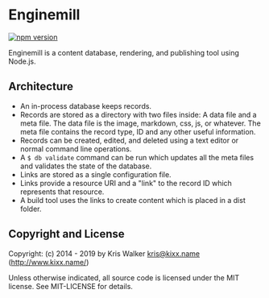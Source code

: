 Enginemill
==========
[![npm version](https://badge.fury.io/js/enginemill.svg)](https://badge.fury.io/js/enginemill)

Enginemill is a content database, rendering, and publishing tool using Node.js.

Architecture
------------
- An in-process database keeps records.
- Records are stored as a directory with two files inside: A data file and a meta file. The data file is the image, markdown, css, js, or whatever. The meta file contains the record type, ID and any other useful information.
- Records can be created, edited, and deleted using a text editor or normal command line operations.
- A `$ db validate` command can be run which updates all the meta files and validates the state of the database.
- Links are stored as a single configuration file.
- Links provide a resource URI and a "link" to the record ID which represents that resource.
- A build tool uses the links to create content which is placed in a dist folder.

Copyright and License
---------------------
Copyright: (c) 2014 - 2019 by Kris Walker <kris@kixx.name> (http://www.kixx.name/)

Unless otherwise indicated, all source code is licensed under the MIT license. See MIT-LICENSE for details.
